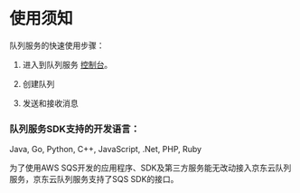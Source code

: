 # 使用须知

队列服务的快速使用步骤：

1. 进入到队列服务 [控制台](https://jqs-console.jdcloud.com)。

2. 创建队列

3. 发送和接收消息

   

### 队列服务SDK支持的开发语言：

Java, Go, Python, C++, JavaScript, .Net, PHP, Ruby

为了使用AWS SQS开发的应用程序、SDK及第三方服务能无改动接入京东云队列服务，京东云队列服务支持了SQS SDK的接口。

